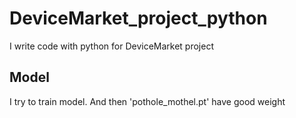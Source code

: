 # DeviceMarket_project_python

I write code with python for DeviceMarket project

## Model
I try to train model. And then 'pothole_mothel.pt' have good weight
